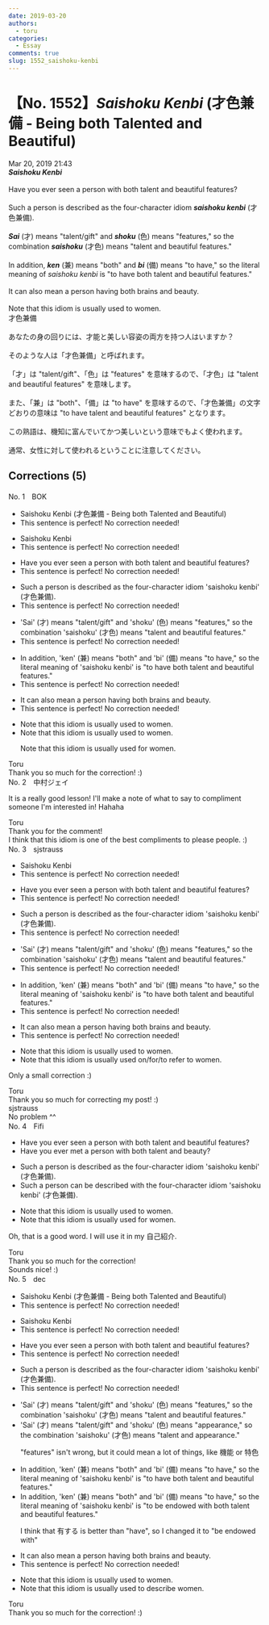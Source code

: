 ```yaml
---
date: 2019-03-20
authors:
  - toru
categories:
  - Essay
comments: true
slug: 1552_saishoku-kenbi
---
```


# 【No. 1552】<strong><em>Saishoku Kenbi</strong></em> (才色兼備 - Being both Talented and Beautiful)
<div class="date">Mar 20, 2019 21:43</div>
<div id="post"><div id="body_show_ori">
<strong><em>Saishoku Kenbi</strong></em><br/><br/>Have you ever seen a person with both talent and beautiful features?<br/><br/>Such a person is described as the four-character idiom <strong><em>saishoku kenbi</em></strong> (才色兼備).<br/><br/><strong><em>Sai</em></strong> (才) means "talent/gift" and <strong><em>shoku</em></strong> (色) means "features," so the combination <strong><em>saishoku</em></strong> (才色) means "talent and beautiful features."<br/><br/>In addition, <strong><em>ken</em></strong> (兼) means "both" and <strong><em>bi</em></strong> (備) means "to have," so the literal meaning of <em>saishoku kenbi</em> is "to have both talent and beautiful features."<br/><br/>It can also mean a person having both brains and beauty.<br/><br/>Note that this idiom is usually used to women.
</div></div>

<!-- more -->

<div id="post_ja"><div id="body_show_mo">
才色兼備<br/><br/>あなたの身の回りには、才能と美しい容姿の両方を持つ人はいますか？<br/><br/>そのような人は「才色兼備」と呼ばれます。<br/><br/>「才」は "talent/gift"、「色」は "features" を意味するので、「才色」は "talent and beautiful features" を意味します。<br/><br/>また、「兼」は "both"、「備」は "to have" を意味するので、「才色兼備」の文字どおりの意味は "to have talent and beautiful features" となります。<br/><br/>この熟語は、機知に富んでいてかつ美しいという意味でもよく使われます。<br/><br/>通常、女性に対して使われるということに注意してください。
</div></div>

## Corrections (5)
<div id="block"><div class="first_name"> No. 1　<span class="just_name">BOK</span></div><div id="block2">
<ul class="correction_field">
<li class="incorrect">Saishoku Kenbi (才色兼備 - Being both Talented and Beautiful)</li>
<li class="corrected perfect">This sentence is perfect! No correction needed!</li>
</ul>
<ul class="correction_field">
<li class="incorrect">Saishoku Kenbi</li>
<li class="corrected perfect">This sentence is perfect! No correction needed!</li>
</ul>
<ul class="correction_field">
<li class="incorrect">Have you ever seen a person with both talent and beautiful features?</li>
<li class="corrected perfect">This sentence is perfect! No correction needed!</li>
</ul>
<ul class="correction_field">
<li class="incorrect">Such a person is described as the four-character idiom 'saishoku kenbi' (才色兼備).</li>
<li class="corrected perfect">This sentence is perfect! No correction needed!</li>
</ul>
<ul class="correction_field">
<li class="incorrect">'Sai' (才) means "talent/gift" and 'shoku' (色) means "features," so the combination 'saishoku' (才色) means "talent and beautiful features."</li>
<li class="corrected perfect">This sentence is perfect! No correction needed!</li>
</ul>
<ul class="correction_field">
<li class="incorrect">In addition, 'ken' (兼) means "both" and 'bi' (備) means "to have," so the literal meaning of 'saishoku kenbi' is "to have both talent and beautiful features."</li>
<li class="corrected perfect">This sentence is perfect! No correction needed!</li>
</ul>
<ul class="correction_field">
<li class="incorrect">It can also mean a person having both brains and beauty.</li>
<li class="corrected perfect">This sentence is perfect! No correction needed!</li>
</ul>
<ul class="correction_field">
<li class="incorrect">Note that this idiom is usually used to women.</li>
<li class="corrected correct">
Note that this idiom is usually used to women.
<p class="correction_comment">Note that this idiom is usually used for women.</p>
</li>
</ul>
</div><div class="name"><span class="just_name">Toru</span><br>
Thank you so much for the correction! :)
</div>
</div>
<div id="block"><div class="first_name"> No. 2　<span class="just_name">中村ジェイ</span></div><div id="block2">
<p class="comment_small">
 It is a really good lesson! I'll make a note of what to say to compliment someone I'm interested in! Hahaha
</p>

</div><div class="name"><span class="just_name">Toru</span><br>
Thank you for the comment!<br/>I think that this idiom is one of the best compliments to please people. :)
</div>
</div>
<div id="block"><div class="first_name"> No. 3　<span class="just_name">sjstrauss</span></div><div id="block2">
<ul class="correction_field">
<li class="incorrect">Saishoku Kenbi</li>
<li class="corrected perfect">This sentence is perfect! No correction needed!</li>
</ul>
<ul class="correction_field">
<li class="incorrect">Have you ever seen a person with both talent and beautiful features?</li>
<li class="corrected perfect">This sentence is perfect! No correction needed!</li>
</ul>
<ul class="correction_field">
<li class="incorrect">Such a person is described as the four-character idiom 'saishoku kenbi' (才色兼備).</li>
<li class="corrected perfect">This sentence is perfect! No correction needed!</li>
</ul>
<ul class="correction_field">
<li class="incorrect">'Sai' (才) means "talent/gift" and 'shoku' (色) means "features," so the combination 'saishoku' (才色) means "talent and beautiful features."</li>
<li class="corrected perfect">This sentence is perfect! No correction needed!</li>
</ul>
<ul class="correction_field">
<li class="incorrect">In addition, 'ken' (兼) means "both" and 'bi' (備) means "to have," so the literal meaning of 'saishoku kenbi' is "to have both talent and beautiful features."</li>
<li class="corrected perfect">This sentence is perfect! No correction needed!</li>
</ul>
<ul class="correction_field">
<li class="incorrect">It can also mean a person having both brains and beauty.</li>
<li class="corrected perfect">This sentence is perfect! No correction needed!</li>
</ul>
<ul class="correction_field">
<li class="incorrect">Note that this idiom is usually used to women.</li>
<li class="corrected correct">
Note that this idiom is usually used on/for/to refer to women.
</li>
</ul>
<p class="comment_small">
 Only a small correction :)
</p>

</div><div class="name"><span class="just_name">Toru</span><br>
Thank you so much for correcting my post! :)
</div>
<div class="name"><span class="just_name">sjstrauss</span><br>
No problem ^^
</div>
</div>
<div id="block"><div class="first_name"> No. 4　<span class="just_name">Fifi</span></div><div id="block2">
<ul class="correction_field">
<li class="incorrect">Have you ever seen a person with both talent and beautiful features?</li>
<li class="corrected correct">
Have you ever <span class="f_blue">met</span> a person with both talent and <span class="f_blue">beauty</span>?
</li>
</ul>
<ul class="correction_field">
<li class="incorrect">Such a person is described as the four-character idiom 'saishoku kenbi' (才色兼備).</li>
<li class="corrected correct">
Such a person <span class="f_blue">can be</span> described <span class="f_blue">with</span> the four-character idiom 'saishoku kenbi' (才色兼備).
</li>
</ul>
<ul class="correction_field">
<li class="incorrect">Note that this idiom is usually used to women.</li>
<li class="corrected correct">
Note that this idiom is usually used <span class="f_red">for</span> women.
</li>
</ul>
<p class="comment_small">
 Oh, that is a good word. I will use it in my 自己紹介.
 <br/>
</p>

</div><div class="name"><span class="just_name">Toru</span><br>
Thank you so much for the correction!<br/>Sounds nice! :)
</div>
</div>
<div id="block"><div class="first_name"> No. 5　<span class="just_name">dec</span></div><div id="block2">
<ul class="correction_field">
<li class="incorrect">Saishoku Kenbi (才色兼備 - Being both Talented and Beautiful)</li>
<li class="corrected perfect">This sentence is perfect! No correction needed!</li>
</ul>
<ul class="correction_field">
<li class="incorrect">Saishoku Kenbi</li>
<li class="corrected perfect">This sentence is perfect! No correction needed!</li>
</ul>
<ul class="correction_field">
<li class="incorrect">Have you ever seen a person with both talent and beautiful features?</li>
<li class="corrected perfect">This sentence is perfect! No correction needed!</li>
</ul>
<ul class="correction_field">
<li class="incorrect">Such a person is described as the four-character idiom 'saishoku kenbi' (才色兼備).</li>
<li class="corrected perfect">This sentence is perfect! No correction needed!</li>
</ul>
<ul class="correction_field">
<li class="incorrect">'Sai' (才) means "talent/gift" and 'shoku' (色) means "features," so the combination 'saishoku' (才色) means "talent and beautiful features."</li>
<li class="corrected correct">
'Sai' (才) means "talent/gift" and 'shoku' (色) means "<span class="f_blue">appearance</span>," so the combination 'saishoku' (才色) means "talent and <span class="f_blue">appearance</span>."
<p class="correction_comment">"features" isn't wrong, but it could mean a lot of things, like 機能 or 特色</p>
</li>
</ul>
<ul class="correction_field">
<li class="incorrect">In addition, 'ken' (兼) means "both" and 'bi' (備) means "to have," so the literal meaning of 'saishoku kenbi' is "to have both talent and beautiful features."</li>
<li class="corrected correct">
In addition, 'ken' (兼) means "both" and 'bi' (備) means "to have," so the literal meaning of 'saishoku kenbi' is "to <span class="f_blue">be endowed with</span> both talent and beautiful features."
<p class="correction_comment">I think that 有する is better than "have", so I changed it to "be endowed with"</p>
</li>
</ul>
<ul class="correction_field">
<li class="incorrect">It can also mean a person having both brains and beauty.</li>
<li class="corrected perfect">This sentence is perfect! No correction needed!</li>
</ul>
<ul class="correction_field">
<li class="incorrect">Note that this idiom is usually used to women.</li>
<li class="corrected correct">
Note that this idiom is usually used <span class="f_blue">to describe</span> women.
</li>
</ul>
</div><div class="name"><span class="just_name">Toru</span><br>
Thank you so much for the correction! :)
</div>
</div>
